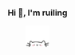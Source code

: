 <h3 align="center">Hi 👋, I'm ruiling</h3>
    <p align="center">
          <img src="cat.webp" width="50"/>
    </p>
